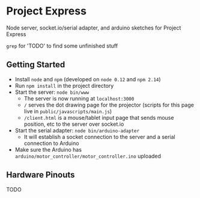 # Project Express

Node server, socket.io/serial adapter, and arduino sketches for Project Express

`grep` for 'TODO' to find some unfinished stuff
   
## Getting Started
* Install `node` and `npm` (developed on `node 0.12` and `npm 2.14`)
* Run `npm install` in the project directory
* Start the server: `node bin/www`
  * The server is now running at `localhost:3000`
  * `/` serves the dot drawing page for the projector (scripts for this page live in `public/javascripts/main.js`)
  * `/client.html` is a mouse/tablet input page that sends mouse position, etc to the server over socket.io
* Start the serial adapter: `node bin/arduino-adapter`
  * It will establish a socket connection to the server and a serial connection to Arduino
* Make sure the Arduino has `arduino/motor_controller/motor_controller.ino` uploaded

## Hardware Pinouts

TODO